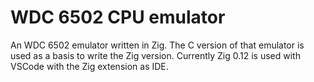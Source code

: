 # WDC 6502 CPU emulator

An WDC 6502 emulator written in Zig. The C version of that emulator is used as a basis to write the Zig version.
Currently Zig 0.12 is used with VSCode with the Zig extension as IDE.
